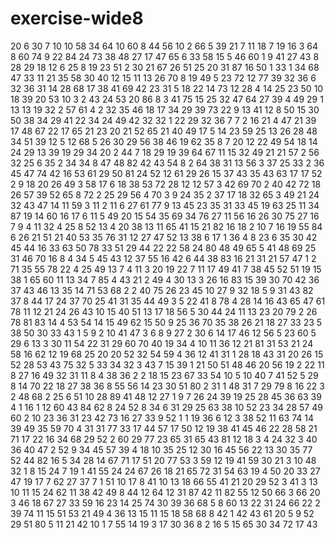# exercise-wide8
20
6
30
7
10
10
58
34
64
10
60
8
44
56
10
2
66
5
39
21
7
11
18
7
19
16
3
64
8
60
74
9
22
84
24
73
38
48
27
17
47
65
6
33
58
15
5
46
60
1
9
41
27
43
8
28
29
18
12
6
25
8
19
23
51
2
30
21
67
26
51
25
20
31
87
16
50
1
33
1
34
68
47
33
11
21
35
58
30
40
12
15
11
13
26
70
8
19
49
5
23
72
12
77
39
32
36
6
32
36
31
14
28
68
17
38
41
69
42
23
31
5
18
22
14
73
12
28
4
14
25
23
50
10
18
39
20
53
10
3
2
43
24
53
20
86
8
3
41
75
15
25
32
47
64
27
39
4
49
29
1
13
13
19
32
2
57
61
4
2
32
35
46
18
17
34
29
39
73
22
9
13
41
12
8
50
15
30
50
38
34
29
41
22
34
24
49
42
32
32
1
22
29
32
36
7
7
2
16
21
4
47
21
39
17
48
67
22
17
65
21
23
20
21
52
65
21
40
49
17
5
14
23
59
25
13
26
28
48
34
51
39
12
5
12
68
5
26
30
29
56
38
46
19
62
35
8
7
20
12
22
49
54
18
14
24
29
13
39
19
29
34
20
2
44
7
18
29
19
39
64
67
11
15
32
49
21
21
57
2
56
32
25
6
35
2
34
34
8
47
48
82
42
43
54
8
2
64
38
31
13
56
3
37
25
33
2
36
45
47
74
42
16
53
61
29
50
81
24
52
12
61
29
26
15
37
43
35
43
63
17
17
52
2
9
18
20
26
49
3
58
17
6
18
38
53
72
28
12
12
57
3
42
69
70
2
40
42
72
18
26
57
39
52
65
8
72
2
25
29
56
4
70
3
9
24
35
2
37
17
18
32
65
3
49
21
24
32
43
47
14
11
59
3
11
2
11
6
27
61
77
9
13
45
23
35
31
33
45
19
63
25
11
34
87
19
14
60
16
17
6
11
5
49
20
15
54
35
69
34
76
27
11
56
16
26
30
75
27
16
7
9
4
11
32
4
25
8
52
13
4
20
38
13
11
65
41
15
21
82
16
18
2
10
7
16
19
55
84
6
26
21
51
21
40
53
35
76
31
12
27
47
52
13
38
6
17
1
36
4
8
23
6
35
30
42
45
44
16
33
63
50
78
33
51
29
44
22
22
58
24
80
48
49
65
5
41
48
69
25
31
46
70
16
8
4
34
5
45
43
12
37
55
16
42
6
44
38
83
16
21
31
21
57
47
1
2
71
35
55
78
22
4
25
49
13
7
4
11
3
20
19
22
7
11
17
49
41
7
38
45
52
51
19
15
38
1
65
60
11
13
34
7
85
4
43
21
2
49
4
30
13
3
26
16
83
15
39
30
70
42
36
37
43
46
13
35
14
71
53
68
2
2
40
75
26
23
45
10
27
9
32
18
5
9
31
43
82
37
8
44
17
24
37
70
25
41
31
35
44
49
3
5
22
41
8
78
4
28
14
16
43
65
47
61
78
11
12
21
24
26
43
10
15
40
51
13
17
18
56
5
30
44
24
11
13
23
20
79
2
26
78
81
83
14
4
53
54
14
15
49
62
15
50
9
25
36
70
35
38
26
21
18
27
33
23
5
38
50
30
33
43
1
5
9
2
10
41
47
3
6
8
9
27
2
30
6
14
17
46
12
56
5
23
60
5
29
6
13
3
30
11
54
22
31
29
60
70
40
19
34
4
10
11
36
12
21
81
31
53
21
24
58
16
62
12
19
68
25
20
20
52
32
54
59
4
36
12
41
31
1
28
18
43
31
20
26
15
52
28
53
43
75
32
5
33
34
32
3
43
7
15
39
1
21
50
51
48
46
20
56
19
2
22
11
8
27
16
49
32
31
11
8
4
38
36
2
2
18
15
23
67
33
54
10
5
10
40
7
41
52
5
29
8
14
70
22
18
27
38
36
8
55
56
14
23
30
51
80
2
31
1
48
31
7
29
79
8
16
22
3
2
48
68
2
25
6
51
10
28
89
41
48
12
27
1
9
7
26
24
39
19
25
28
45
36
63
39
4
1
16
1
12
60
43
84
62
8
24
52
8
34
6
31
29
25
63
38
10
52
23
34
28
57
49
60
2
10
23
36
31
23
42
73
16
27
33
9
52
1
1
19
36
6
12
3
38
52
11
63
74
14
39
49
35
59
70
4
31
31
77
33
17
44
57
17
50
12
19
38
41
45
46
22
28
58
21
71
17
22
16
34
68
29
52
2
60
29
77
23
65
31
65
43
81
12
18
3
4
24
32
3
40
36
40
47
2
52
9
34
45
57
39
4
18
10
35
25
12
30
16
45
56
22
13
30
35
77
52
44
82
16
5
34
28
14
67
71
17
51
20
77
53
3
59
12
19
41
59
30
21
3
10
48
32
1
8
15
24
7
19
1
41
55
24
24
67
26
18
21
65
72
31
54
63
19
4
50
20
33
27
47
19
17
7
62
27
37
7
1
51
10
17
8
41
10
13
18
66
55
41
21
20
29
52
3
41
3
13
10
11
15
24
62
11
38
42
49
8
44
12
64
12
31
87
42
11
82
55
12
50
66
3
66
20
3
46
18
67
27
33
59
16
23
14
25
74
30
39
36
68
5
8
60
13
22
31
24
66
22
2
39
74
11
15
51
53
21
49
4
36
13
15
11
15
18
58
68
8
42
1
42
43
61
20
5
9
52
29
51
80
5
11
21
42
10
1
7
55
14
19
3
17
30
36
8
2
16
5
15
65
30
34
72
17
43
